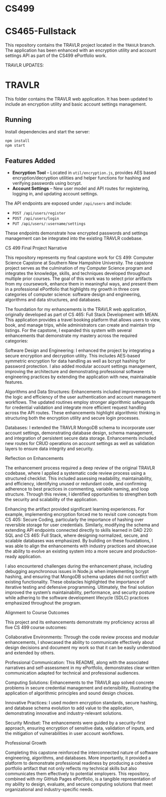 # CS499
# CS465-Fullstack

This repository contains the TRAVLR project located in the `TRAVLR` branch.
The application has been enhanced with an encryption utility and account
settings API as part of the CS499 ePortfolio work.


TRAVLR UPDATES:
# TRAVLR

This folder contains the TRAVLR web application. It has been updated to include
an encryption utility and basic account settings management.

## Running

Install dependencies and start the server:

```bash
npm install
npm start
```

## Features Added

- **Encryption Tool** – Located in `util/encryption.js`, provides AES based
  encryption/decryption utilities and helper functions for hashing and verifying
  passwords using bcrypt.
- **Account Settings** – New user model and API routes for registering, logging
  in, and updating account settings.

The API endpoints are exposed under `/api/users` and include:

- `POST /api/users/register`
- `POST /api/users/login`
- `PUT /api/users/:username/settings`

These endpoints demonstrate how encrypted passwords and settings management can
be integrated into the existing TRAVLR codebase.

CS 499 Final Project Narrative

This repository represents my final capstone work for CS 499: Computer Science Capstone at Southern New Hampshire University. The capstone project serves as the culmination of my Computer Science program and integrates the knowledge, skills, and techniques developed throughout multiple prior courses. The goal of this work was to select prior artifacts from my coursework, enhance them in meaningful ways, and present them in a professional ePortfolio that highlights my growth in three core categories of computer science: software design and engineering, algorithms and data structures, and databases.

The foundation for my enhancements is the TRAVLR web application, originally developed as part of CS 465: Full Stack Development with MEAN. This application provides a travel booking platform that allows users to view, book, and manage trips, while administrators can create and maintain trip listings. For the capstone, I expanded this system with several enhancements that demonstrate my mastery across the required categories:

Software Design and Engineering: I enhanced the project by integrating a secure encryption and decryption utility. This includes AES-based symmetric encryption for data handling as well as bcrypt hashing for password protection. I also added modular account settings management, improving the architecture and demonstrating professional software engineering practices by extending the application with new, maintainable features.

Algorithms and Data Structures: Enhancements included improvements to the logic and efficiency of the user authentication and account management workflows. The updated routines employ stronger algorithmic safeguards for credential validation and integrate more efficient request handling across the API routes. These enhancements highlight algorithmic thinking in structuring both the encryption utility and secure login processes.

Databases: I extended the TRAVLR MongoDB schema to incorporate user account settings, demonstrating database design, schema management, and integration of persistent secure data storage. Enhancements included new routes for CRUD operations on account settings as well as validation layers to ensure data integrity and security.

Reflection on Enhancements

The enhancement process required a deep review of the original TRAVLR codebase, where I applied a systematic code review process using a structured checklist. This included assessing readability, maintainability, and efficiency, identifying unused or redundant code, and confirming adherence to best practices in commenting, variable naming, and loop structure. Through this review, I identified opportunities to strengthen both the security and scalability of the application.

Enhancing the artifact provided significant learning experiences. For example, implementing encryption forced me to revisit core concepts from CS 405: Secure Coding, particularly the importance of hashing over reversible storage for user credentials. Similarly, modifying the schema and extending API endpoints connected directly to skills learned in DAD 220: SQL and CS 465: Full Stack, where designing normalized, secure, and scalable databases was emphasized. By building on these foundations, I was able to align the enhancements with industry practices and showcase the ability to evolve an existing system into a more secure and production-ready application.

I also encountered challenges during the enhancement phase, including debugging asynchronous issues in Node.js when implementing bcrypt hashing, and ensuring that MongoDB schema updates did not conflict with existing functionality. These obstacles highlighted the importance of iterative testing and defensive programming. Ultimately, the final solution improved the system’s maintainability, performance, and security posture while adhering to the software development lifecycle (SDLC) practices emphasized throughout the program.

Alignment to Course Outcomes

This project and its enhancements demonstrate my proficiency across all five CS 499 course outcomes:

Collaborative Environments: Through the code review process and modular enhancements, I showcased the ability to communicate effectively about design decisions and document my work so that it can be easily understood and extended by others.

Professional Communication: This README, along with the associated narratives and self-assessment in my ePortfolio, demonstrates clear written communication adapted for technical and professional audiences.

Computing Solutions: Enhancements to the TRAVLR app solved concrete problems in secure credential management and extensibility, illustrating the application of algorithmic principles and sound design choices.

Innovative Practices: I used modern encryption standards, secure hashing, and database schema evolution to add value to the application, demonstrating innovative and industry-relevant solutions.

Security Mindset: The enhancements were guided by a security-first approach, ensuring encryption of sensitive data, validation of inputs, and the mitigation of vulnerabilities in user account workflows.

Professional Growth

Completing this capstone reinforced the interconnected nature of software engineering, algorithms, and databases. More importantly, it provided a platform to demonstrate professional readiness by producing a cohesive portfolio artifact that not only reflects my technical skills but also communicates them effectively to potential employers. This repository, combined with my GitHub Pages ePortfolio, is a tangible representation of my ability to design, evaluate, and secure computing solutions that meet organizational and industry-specific needs.
